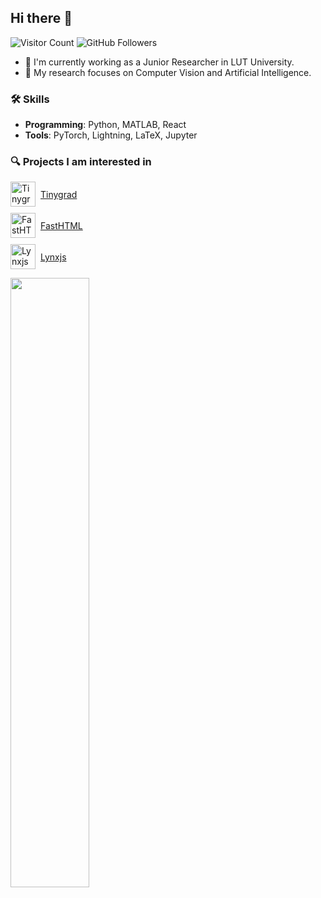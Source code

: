 <h2> Hi there 👋 </h2>

![Visitor Count](https://visitor-badge.laobi.icu/badge?page_id=Jookare.Jookare)
![GitHub Followers](https://img.shields.io/github/followers/Jookare?label=Followers&style=social)

- 📝 I'm currently working as a Junior Researcher in LUT University.
- 🌱 My research focuses on Computer Vision and Artificial Intelligence.

<h3> 🛠 Skills </h3>

- **Programming**: Python, MATLAB, React
- **Tools**: PyTorch, Lightning, LaTeX, Jupyter


<h3> 🔍 Projects I am interested in </h3>


<div style="display: flex; height: 40px; align-items: center;  margin-bottom: 10px;">
  <img src="https://github.com/tinygrad/tinygrad/blob/master/docs/logo_tiny_dark.svg" alt="Tinygrad" height="40" width="40" style="margin-right: 8px;">
  <a href="https://github.com/geohot/tinygrad" title="TinyGrad: Minimalistic deep learning framework">
    Tinygrad
  </a>
</div>

<div style="display: flex; align-items: center; margin-bottom: 10px;">
  <img src="https://fastht.ml/assets/logo.svg" alt="FastHTML" height="40" width="40" style="margin-right: 8px;">
  <a href="https://github.com/AnswerDotAI/fasthtml" title="FastHTML: A Python web framework">
    FastHTML
  </a>
</div>

<div style="display: flex; align-items: center; margin-bottom: 10px;">
  <img src="https://lf-lynx.tiktok-cdns.com/obj/lynx-artifacts-oss-sg/lynx-website/assets/lynx-light-logo.svg" alt="Lynxjs" height="40" width="40" style="margin-right: 8px;">
  <a href="https://github.com/lynxlang/lynx" title="Lynxjs: A new native framework for mobile apps">
    Lynxjs
  </a>
</div>

  
<p align="left">
  <img height="50%" width="auto" src ="https://github-readme-stats.vercel.app/api/top-langs/?username=Jookare&layout=compact&hide_border=true&theme=darcula&bg_color=00000000&langs_count=6&hide=jupyter%20notebook,tex,css,php,html&exclude_repo=Operating-Systems-LUT">
</p>

<!--
**Jookare/Jookare** is a ✨ _special_ ✨ repository because its `README.md` (this file) appears on your GitHub profile.

Here are some ideas to get you started:

- 🔭 I’m currently working on ...
- 🌱 I’m currently learning ...
- 👯 I’m looking to collaborate on ...
- 🤔 I’m looking for help with ...
- 💬 Ask me about ...
- 📫 How to reach me: ...
- 😄 Pronouns: ...
- ⚡ Fun fact: ...
-->
